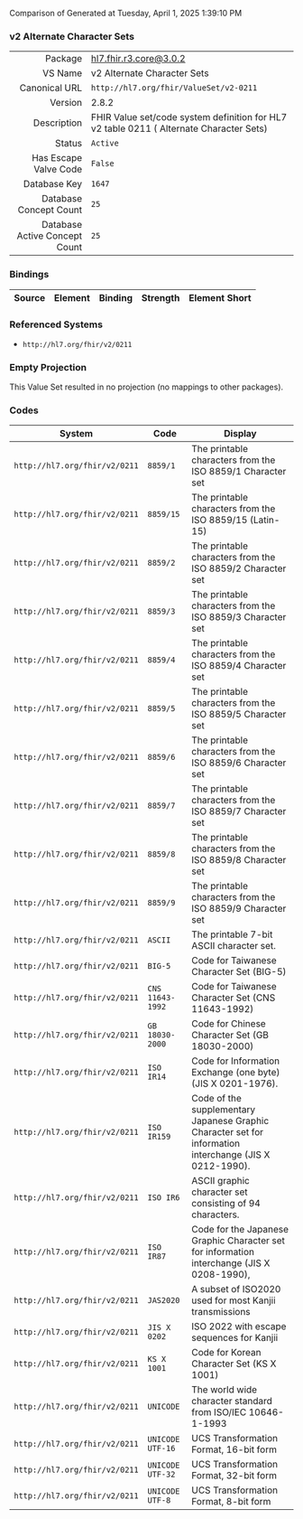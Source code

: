 Comparison of 
Generated at Tuesday, April 1, 2025 1:39:10 PM

### v2 Alternate Character Sets

|      |     |
| ---: | --- |
| Package | hl7.fhir.r3.core@3.0.2 |
| VS Name | v2 Alternate Character Sets |
| Canonical URL | `http://hl7.org/fhir/ValueSet/v2-0211` |
| Version | 2.8.2 |
| Description | FHIR Value set/code system definition for HL7 v2 table 0211 ( Alternate Character Sets) |
| Status | `Active` |
| Has Escape Valve Code | `False` |
| Database Key | `1647` |
| Database Concept Count | `25` |
| Database Active Concept Count | `25` |
### Bindings

| Source | Element | Binding | Strength | Element Short |
| ------ | ------- | ------- | -------- | ------------- |

### Referenced Systems

* `http://hl7.org/fhir/v2/0211`
### Empty Projection

This Value Set resulted in no projection (no mappings to other packages).

### Codes

| System | Code | Display |
| ------ | ---- | ------- |
| `http://hl7.org/fhir/v2/0211` | `8859/1` | The printable characters from the ISO 8859/1 Character set |
| `http://hl7.org/fhir/v2/0211` | `8859/15` | The printable characters from the ISO 8859/15 (Latin-15) |
| `http://hl7.org/fhir/v2/0211` | `8859/2` | The printable characters from the ISO 8859/2 Character set |
| `http://hl7.org/fhir/v2/0211` | `8859/3` | The printable characters from the ISO 8859/3 Character set |
| `http://hl7.org/fhir/v2/0211` | `8859/4` | The printable characters from the ISO 8859/4 Character set |
| `http://hl7.org/fhir/v2/0211` | `8859/5` | The printable characters from the ISO 8859/5 Character set |
| `http://hl7.org/fhir/v2/0211` | `8859/6` | The printable characters from the ISO 8859/6 Character set |
| `http://hl7.org/fhir/v2/0211` | `8859/7` | The printable characters from the ISO 8859/7 Character set |
| `http://hl7.org/fhir/v2/0211` | `8859/8` | The printable characters from the ISO 8859/8 Character set |
| `http://hl7.org/fhir/v2/0211` | `8859/9` | The printable characters from the ISO 8859/9 Character set |
| `http://hl7.org/fhir/v2/0211` | `ASCII` | The printable 7-bit ASCII character set. |
| `http://hl7.org/fhir/v2/0211` | `BIG-5` | Code for Taiwanese Character Set (BIG-5) |
| `http://hl7.org/fhir/v2/0211` | `CNS 11643-1992` | Code for Taiwanese Character Set (CNS 11643-1992) |
| `http://hl7.org/fhir/v2/0211` | `GB 18030-2000` | Code for Chinese Character Set (GB 18030-2000) |
| `http://hl7.org/fhir/v2/0211` | `ISO IR14` | Code for Information Exchange (one byte)(JIS X 0201-1976). |
| `http://hl7.org/fhir/v2/0211` | `ISO IR159` | Code of the supplementary Japanese Graphic Character set for information interchange (JIS X 0212-1990). |
| `http://hl7.org/fhir/v2/0211` | `ISO IR6` | ASCII graphic character set consisting of 94 characters. |
| `http://hl7.org/fhir/v2/0211` | `ISO IR87` | Code for the Japanese Graphic Character set for information interchange (JIS X 0208-1990), |
| `http://hl7.org/fhir/v2/0211` | `JAS2020` | A subset of ISO2020 used for most Kanjii transmissions |
| `http://hl7.org/fhir/v2/0211` | `JIS X 0202` | ISO 2022 with escape sequences for Kanjii |
| `http://hl7.org/fhir/v2/0211` | `KS X 1001` | Code for Korean Character Set (KS X 1001) |
| `http://hl7.org/fhir/v2/0211` | `UNICODE` | The world wide character standard from ISO/IEC 10646-1-1993 |
| `http://hl7.org/fhir/v2/0211` | `UNICODE UTF-16` | UCS Transformation Format, 16-bit form |
| `http://hl7.org/fhir/v2/0211` | `UNICODE UTF-32` | UCS Transformation Format, 32-bit form |
| `http://hl7.org/fhir/v2/0211` | `UNICODE UTF-8` | UCS Transformation Format, 8-bit form |
